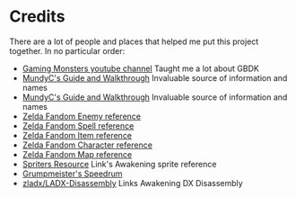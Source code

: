 # Credits
There are a lot of people and places that helped me put this project together. In no particular order:

- [Gaming Monsters youtube channel](https://www.youtube.com/channel/UCMMhSfBStEti-Lqzs30HYWw) Taught me a lot about GBDK
- [MundyC's Guide and Walkthrough](https://gamefaqs.gamespot.com/cdi/564215-zeldas-adventure/faqs/78656/) Invaluable source of information and names
- [MundyC's Guide and Walkthrough](https://gamefaqs.gamespot.com/cdi/564215-zeldas-adventure/faqs/78656/) Invaluable source of information and names
- [Zelda Fandom Enemy reference](https://zelda.fandom.com/wiki/Enemies_in_Zelda%27s_Adventure)
- [Zelda Fandom Spell reference](https://zelda.fandom.com/wiki/Spells_of_Zelda%27s_Adventure)
- [Zelda Fandom Item reference](https://zelda.fandom.com/wiki/Items_in_Zelda%27s_Adventure)
- [Zelda Fandom Character reference](https://zelda.fandom.com/wiki/Characters_in_Zelda%27s_Adventure)
- [Zelda Fandom Map reference](https://zelda.fandom.com/wiki/Category:Zelda%27s_Adventure_Maps)
- [Spriters Resource](https://www.spriters-resource.com/game_boy_gbc/thelegendofzeldalinksawakeningdx/) Link's Awakening sprite reference
- [Grumpmeister's Speedrum](https://www.youtube.com/watch?v=5lYiXTbfwSg)
- [zladx/LADX-Disassembly](https://github.com/zladx/LADX-Disassembly) Links Awakening DX Disassembly
